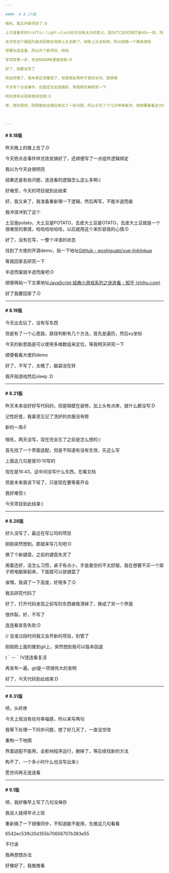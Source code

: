 ```yaml
---

####  # 8.17版

哦吼，我又开新项目了:D

上次准备写的traffic-light-clock似乎没有太大的意义，因为门口的红绿灯是45s一班，所以项目暂停了哈哈

这次写这个是因为每天回家在地铁上太无聊了，地铁上又没有网，所以想搞一个离线游戏

想要玩连连看，所以开了新项目，哈哈

写项目第一步，先在README里面发疯:D

好了，我要去写了

现在好晚了，我本来应该睡觉了，但是我在等杯子里的水冷，我想喝

今天写个点击事件，但是还没全部搞好，等我明天再研究一下

明天想早点回来做绿豆糕:D

啧，真的很烦，刚刚推到远端仓库出了一些问题，所以又花了十几分钟来解决，我倒要看看这次能不能推上去，我好困



---
```


#### # 8.18版

昨天晚上的推上去了:D

今天把点击事件样式改变搞好了，还顺便写了一点组件逻辑绑定

我以为今天会很明亮

结果还是有些问题，连连看的逻辑怎么这么多啊:(

好难受，今天的项目就到此结束

好，我又来了，我准备重新理一下逻辑，然后再写，不能半途而废

我冲浪冲到了这个

土豆是potato，大土豆是POTATO，去皮大土豆是OTATO，去皮大土豆就是一个很难受的表情，哈哈哈哈哈哈，以后就用这个来形容我的心情:D

好了，没有在写，一整个冲浪的状态

找到了大佬的开源demo，贴一下地址[GitHub - woshiguabi/vue-linklinkup](https://github.com/woshiguabi/vue-linklinkup)

等我回家去研究一下

半途而废就半途而废吧:D

顺便再贴一下文章地址[JavaScript 经典小游戏系列之连连看 - 知乎 (zhihu.com)](https://zhuanlan.zhihu.com/p/27347906)

好了我要回家了:D



---

#### # 8.19版

今天出去玩了，没有写东西

但是有了一个心思路，路径判断有几个方法，首先是遍历，然后xy坐标

今天的新思路是可以使用多维数组来定位，等我明天研究一下

顺便看看大佬的demo

好了，不写了，太晚了，脑袋没在转

我开局游戏然后sleep :D



---

#### # 8.21版

昨天本来说好好写代码的，但是隔壁在装修，加上头有点疼，就什么都没写:D

记性好差，我甚至忘记了洗好的衣服没有晾

新的一周✌

哦吼，两天没写，现在完全忘了之前是怎么想的:(

首先找了一个界面适配，但是不知道有没有生效，先这么写

上面这几句是我10:10写的

现在是16:43，这中间没写什么东西，在看文档

但是本来我该下班了，只是现在要等着开会

我好难受:(

今天项目到此结束:(





---

#### # 8.28版

好久没写了，最近在写公司的项目

刚刚突然想到，那就来写几句吧:D

换了个新键盘，之前的键盘失灵了

用着还好，没怎么习惯，桌子有点小，手是悬空的不太舒服，我在想要不买一个架子把电脑架起来，下面就可以放键盘了	

诶嘿，我调了一下高度，好用多了:D

我去研究代码了

好了，打开代码发现之前写的东西被我清掉了，换成了另一个界面

很炸裂，好，不写了

连连看宣告失败:D

// 没准过段时间我又会开新的项目，别管了

刚刚把上面的推到git上，突然想到我可以版本回退

(＾－＾)V连连看复活

再宣布一遍，git是一项很伟大的发明

好了，今天代码到此结束:D



---

#### # 8.31版

啧，头好疼

今天上班没有任何幸福感，所以来写两句

我等下处理一下同步问题，想了好几天了，一直没空改

重构一下地图

界面适配不能用，会影响程序运行，删掉了，等后续找新的方法

构不了，一个多小时什么也没写出来:)

愿世间再无连连看



---

#### # 9.1版

啧，我好像早上写了几句没保存

我说人就得早点上班

重新搞了一下镜像同步，不知道能不能用，先推这几句看看

6542ec53fb20d355b70656707b383e55

不行诶

我再想想办法

好像好了，我推推看